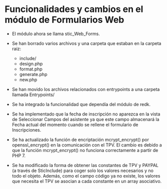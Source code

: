 # Funcionalidades y cambios en el  módulo de Formularios Web

- El módulo ahora se llama stic_Web_Forms.

- Se han borrado varios archivos y una carpeta que estaban en la carpeta raiz: 
    - include/
    - design.php
    - format.php
    - generate.php
    - new.php

- Se han movido los archivos relacionados con entrypoints a una carpeta llamada Entrypoints/

- Se ha integrado la funcionalidad que dependía del módulo de redk.

- Se ha implementado que la fecha de inscripción no aparezca en la vista de Seleccionar Campos del asistente ya que este campo almacenará la Fecha actual del momento cuando se rellene el formulario de Inscripciones. 

- Se ha actualizado la función de encriptación mcrypt_encrypt() por openssl_encrypt() en la comunicación con el TPV. El cambio es debido a que la función mcrypt_encrypt() no funciona correctamente a partir de PHP 7.

- Se ha modificado la forma de obtener las constantes de TPV y PAYPAL (a través de SticInclude) para coger solo los valores necesarios y no todo el objeto. Además, como el campo código ya no existe, los valores que necesita el TPV se asocian a cada constante en un array asociativo. 

